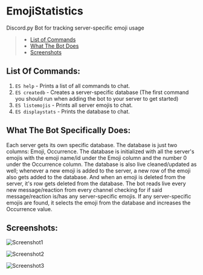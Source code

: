 # EmojiStatistics
Discord.py Bot for tracking server-specific emoji usage

> * [List of Commands](https://github.com/SethCohen/EmojiStatistics/blob/master/README.md#list-of-commands)
> * [What The Bot Does](https://github.com/SethCohen/EmojiStatistics/blob/master/README.md#what-the-bot-specifically-does)
> * [Screenshots](https://github.com/SethCohen/EmojiStatistics/blob/master/README.md#screenshots)

## List Of Commands:

1. `ES help` - Prints a list of all commands to chat.
2. `ES createdb` - Creates a server-specific database (The first command you should run when adding the bot to your server to get started)
3. `ES listemojis` - Prints all server emojis to chat.
4. `ES displaystats` - Prints the database to chat.

## What The Bot Specifically Does:

Each server gets its own specific database. The database is just two columns: Emoji, Occurrence. The database is initialized with all the server's emojis with the emoji name/id under the Emoji column and the number 0 under the Occurrence column.
The database is also live cleaned/updated as well; whenever a new emoji is added to the server, a new row of the emoji also gets added to the database. And when an emoji is deleted from the server, it's row gets deleted from the database.
The bot reads live every new message/reaction from every channel checking for if said message/reaction is/has any server-specific emojis. If any server-specific emojis are found, it selects the emoji from the database and increases the Occurrence value.

## Screenshots:

![Screenshot1](https://i.imgur.com/fOpoffn.png)

![Screenshot2](https://i.imgur.com/popPDaB.png)

![Screenshot3](https://i.imgur.com/Bvf9QT6.png)
